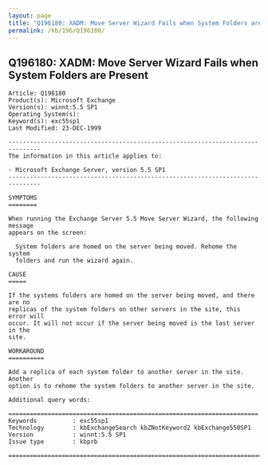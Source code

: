 ```yaml
---
layout: page
title: "Q196180: XADM: Move Server Wizard Fails when System Folders are Present"
permalink: /kb/196/Q196180/
---
```


## Q196180: XADM: Move Server Wizard Fails when System Folders are Present

	Article: Q196180
	Product(s): Microsoft Exchange
	Version(s): winnt:5.5 SP1
	Operating System(s): 
	Keyword(s): exc55sp1
	Last Modified: 23-DEC-1999
	
	-------------------------------------------------------------------------------
	The information in this article applies to:
	
	- Microsoft Exchange Server, version 5.5 SP1 
	-------------------------------------------------------------------------------
	
	SYMPTOMS
	========
	
	When running the Exchange Server 5.5 Move Server Wizard, the following message
	appears on the screen:
	
	  System folders are homed on the server being moved. Rehome the system
	  folders and run the wizard again.
	
	CAUSE
	=====
	
	If the systems folders are homed on the server being moved, and there are no
	replicas of the system folders on other servers in the site, this error will
	occur. It will not occur if the server being moved is the last server in the
	site.
	
	WORKAROUND
	==========
	
	Add a replica of each system folder to another server in the site. Another
	option is to rehome the system folders to another server in the site.
	
	Additional query words:
	
	======================================================================
	Keywords          : exc55sp1 
	Technology        : kbExchangeSearch kbZNotKeyword2 kbExchange550SP1
	Version           : winnt:5.5 SP1
	Issue type        : kbprb
	
	=============================================================================
	
